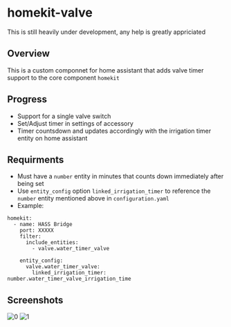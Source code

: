 # homekit-valve
This is still heavily under development, any help is greatly appriciated

## Overview
This is a custom componnet for home assistant that adds valve timer support to the core component `homekit`

## Progress
- Support for a single valve switch
- Set/Adjust timer in settings of accessory
- Timer countsdown and updates accordingly with the irrigation timer entity on home assistant

## Requirments
- Must have a `number` entity in minutes that counts down immediately after being set
- Use `entity_config` option `linked_irrigation_timer` to reference the `number` entity mentioned above in `configuration.yaml`
- Example:
```
homekit:
  - name: HASS Bridge
    port: XXXXX
    filter:
      include_entities:
        - valve.water_timer_valve
        
    entity_config:
      valve.water_timer_valve:
        linked_irrigation_timer: number.water_timer_valve_irrigation_time

```

## Screenshots
![0](https://github.com/f-perna/homekit-valve/assets/113391793/90f75162-4c01-4db2-8804-951e4151969d)
![1](https://github.com/f-perna/homekit-valve/assets/113391793/5997c7a1-3123-43ac-a22f-28ca803333d1)


